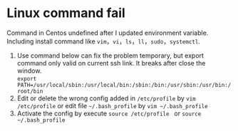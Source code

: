 # Linux command fail

Command in Centos undefined after I updated environment variable. Including install command like `vim`，`vi`，`ls`，`ll`，`sudo`，`systemctl`.

1. Use command below can fix the problem temporary, but export command only valid on current ssh link. It breaks after close the window.  
`export PATH=/usr/local/sbin:/usr/local/bin:/sbin:/bin:/usr/sbin:/usr/bin:/root/bin`
2. Edit or delete the wrong config added in  `/etc/profile` by `vim /etc/profile`
or edit file `~/.bash_profile` by `vim ~/.bash_profile`
3. Activate the config by execute `source /etc/profile ` or  `source ~/.bash_profile`